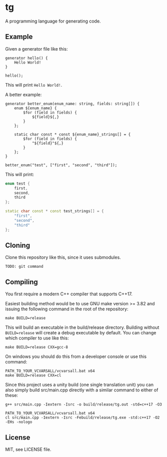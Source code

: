 # tg
A programming language for generating code.

## Example
Given a generator file like this:
```
generator hello() {
    Hello World!
}

hello();
```
This will print `Hello World!`.

A better example:
```
generator better_enum(enum_name: string, fields: string[]) {
    enum ${enum_name} {
        $for (field in fields) {
            ${field}${,}
        }
    };

    static char const * const ${enum_name}_strings[] = {
        $for (field in fields) {
            "${field}"${,}
        }
    };
}

better_enum("test", ["first", "second", "third"]);
```
This will print:
```c++
enum test {
    first,
    second,
    third
};

static char const * const test_strings[] = {
    "first",
    "second",
    "third"
};
```

## Cloning
Clone this repository like this, since it uses submodules.
```
TODO: git command
```

## Compiling
You first require a modern C++ compiler that supports C++17.

Easiest building method would be to use GNU make version >= 3.82 and issuing the following command in the root of the repository:
```
make BUILD=release
```
This will build an executable in the build/release directory. Building without `BUILD=release` will create a debug executable by default.
You can change which compiler to use like this:
```
make BUILD=release CXX=gcc-8
```
On windows you should do this from a developer console or use this command:
```
PATH_TO_YOUR_VCVARSALL/vcvarsall.bat x64
make BUILD=release CXX=cl
```

Since this project uses a unity build (one single translation unit) you can also simply build src/main.cpp directly with a similar command to either of these:
```
g++ src/main.cpp -Iextern -Isrc -o build/release/tg.out -std=c++17 -O3
```
```
PATH_TO_YOUR_VCVARSALL/vcvarsall.bat x64
cl src/main.cpp -Iextern -Isrc -Febuild/release/tg.exe -std:c++17 -O2 -EHs -nologo
```

## License
MIT, see LICENSE file.
